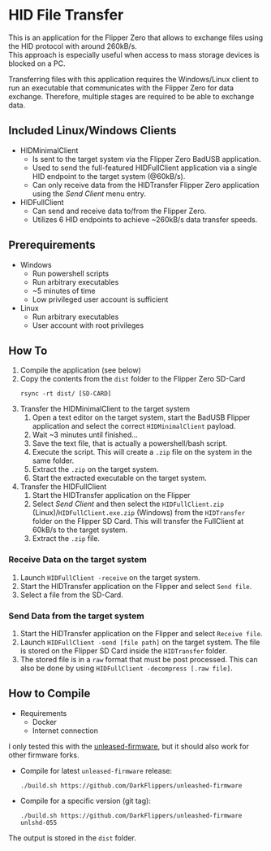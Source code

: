 # HID File Transfer

This is an application for the Flipper Zero that allows to exchange files using the HID protocol with around 260kB/s.  
This approach is especially useful when access to mass storage devices is blocked on a PC.

Transferring files with this application requires the Windows/Linux client to run an executable that communicates with the Flipper Zero for data exchange.
Therefore, multiple stages are required to be able to exchange data.

## Included Linux/Windows Clients
- HIDMinimalClient
    - Is sent to the target system via the Flipper Zero BadUSB application.
    - Used to send the full-featured HIDFullClient application via a single HID endpoint to the target system (@60kB/s).
    - Can only receive data from the HIDTransfer Flipper Zero application using the *Send Client* menu entry.
- HIDFullClient
    - Can send and receive data to/from the Flipper Zero.
    - Utilizes 6 HID endpoints to achieve ~260kB/s data transfer speeds.

## Prerequirements

- Windows
    - Run powershell scripts
    - Run arbitrary executables
    - ~5 minutes of time
    - Low privileged user account is sufficient
- Linux
    - Run arbitrary executables
    - User account with root privileges

## How To
1. Compile the application (see below)
1. Copy the contents from the `dist` folder to the Flipper Zero SD-Card  
    ```
    rsync -rt dist/ [SD-CARD]
    ```
1. Transfer the HIDMinimalClient to the target system
    1. Open a text editor on the target system, start the BadUSB Flipper application and select the correct `HIDMinimalClient` payload.
    1. Wait ~3 minutes until finished... 
    1. Save the text file, that is actually a powershell/bash script.
    1. Execute the script. This will create a `.zip` file on the system in the same folder.
    1. Extract the `.zip` on the target system.
    1. Start the extracted executable on the target system.
1. Transfer the HIDFullClient
    1. Start the HIDTransfer application on the Flipper
    1. Select *Send Client* and then select the `HIDFullClient.zip` (Linux)/`HIDFullClient.exe.zip` (Windows) from the `HIDTransfer` folder on the Flipper SD Card. This will transfer the FullClient at 60kB/s to the target system.
    1. Extract the `.zip` file.

### Receive Data on the target system
1. Launch `HIDFullClient -receive` on the target system.
1. Start the HIDTransfer application on the Flipper and select `Send file`.
1. Select a file from the SD-Card.

### Send Data from the target system
1. Start the HIDTransfer application on the Flipper and select `Receive file`.
1. Launch `HIDFullClient -send [file path]` on the target system. The file is stored on the Flipper SD Card inside the `HIDTransfer` folder.
1. The stored file is in a `raw` format that must be post processed. This can also be done by using `HIDFullClient -decompress [.raw file]`.



## How to Compile
- Requirements
    - Docker
    - Internet connection

I only tested this with the [unleased-firmware](https://github.com/DarkFlippers/unleashed-firmware), but it should also work for other firmware forks.

- Compile for latest `unleased-firmware` release:
    ```
    ./build.sh https://github.com/DarkFlippers/unleashed-firmware
    ```
- Compile for a specific version (git tag):
    ```
    ./build.sh https://github.com/DarkFlippers/unleashed-firmware unlshd-055
    ```

The output is stored in the `dist` folder.
